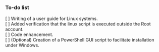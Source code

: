 # 

### To-do list
[ ] Writing of a user guide for Linux systems.   
[ ] Added verification that the linux script is executed outside the Root account.  
[ ] Code enhancement.  
[ ] \(Optional) Creation of a PowerShell GUI script to facilitate installation under Windows.